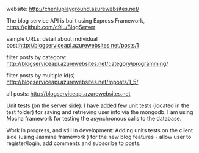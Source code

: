 website: http://chenluplayground.azurewebsites.net/

The blog service API is built using Express Framework,
https://github.com/c9lu/BlogServer

sample URLs:
detail about individual post:http://blogserviceapi.azurewebsites.net/posts/1

filter posts by category: http://blogserviceapi.azurewebsites.net/category/programming/

filter posts by multiple id(s) http://blogserviceapi.azurewebsites.net/mposts/1_5/

all posts: http://blogserviceapi.azurewebsites.net

Unit tests (on the server side): I have added few unit tests (located in the test folder) for saving and retrieving user info via the mongodb. I am using Mocha framework for testing the asynchronous calls to the database. 

Work in progress, and still in development: Adding units tests on the client side (using Jasmine framework ) for the new blog features - allow user to register/login, add comments and subscribe to posts. 

